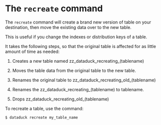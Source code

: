# The `recreate` command

The `recreate` command will create a brand new version of table on your destination, then move the existing data over to the new table.

This is useful if you change the indexes or distribution keys of a table.

It takes the following steps, so that the original table is affected for as little amount of time as needed:

1. Creates a new table named zz_dataduck_recreating_(tablename)

2. Moves the table data from the original table to the new table.

3. Renames the original table to zz_dataduck_recreating_old_(tablename)

4. Renames the zz_dataduck_recreating_(tablename) to tablename.

5. Drops zz_dataduck_recreating_old_(tablename)

To recreate a table, use the command:

`$ dataduck recreate my_table_name`
